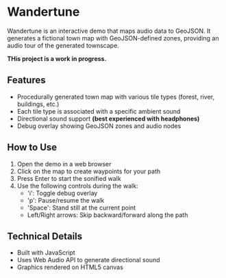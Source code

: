# Wandertune

Wandertune is an interactive demo that maps audio data to GeoJSON. It generates a fictional town map with GeoJSON-defined zones, providing an audio tour of the generated townscape.

**THis project is a work in progress.**

## Features

- Procedurally generated town map with various tile types (forest, river, buildings, etc.)
- Each tile type is associated with a specific ambient sound
- Directional sound support **(best experienced with headphones)**
- Debug overlay showing GeoJSON zones and audio nodes

## How to Use

1. Open the demo in a web browser
2. Click on the map to create waypoints for your path
3. Press Enter to start the sonified walk
4. Use the following controls during the walk:
   - 'i': Toggle debug overlay
   - 'p': Pause/resume the walk
   - 'Space': Stand still at the current point
   - Left/Right arrows: Skip backward/forward along the path

## Technical Details

- Built with JavaScript
- Uses Web Audio API to generate directional sound
- Graphics rendered on HTML5 canvas
